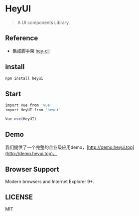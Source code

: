 # HeyUI
>A UI components Library.

## Reference
- 集成脚手架 [hey-cli](https://www.npmjs.com/package/hey-cli)

## install
```js
npm install heyui
```
## Start

```js
import Vue from 'vue'
import HeyUI from 'heyui'

Vue.use(HeyUI)
```

## Demo

我们提供了一个完整的企业级应用demo，[http://demo.heyui.top](http://demo.heyui.top)。

## Browser Support
Modern browsers and Internet Explorer 9+.

## LICENSE
MIT

